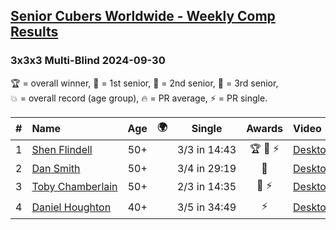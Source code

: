 <style>table {white-space: nowrap;}</style>
<link rel="stylesheet" type="text/css" href="/scw-comp/css/flags.css" />

## [Senior Cubers Worldwide - Weekly Comp Results](/scw-comp/results/)
### 3x3x3 Multi-Blind 2024-09-30

<span style="white-space: nowrap;">🏆 = overall winner</span>, <span style="white-space: nowrap;">🥇 = 1st senior</span>, <span style="white-space: nowrap;">🥈 = 2nd senior</span>, <span style="white-space: nowrap;">🥉 = 3rd senior</span>, <span style="white-space: nowrap;">💥 = overall record (age group)</span>, <span style="white-space: nowrap;">🔥 = PR average</span>, <span style="white-space: nowrap;">⚡ = PR single</span>.

| # | Name | Age | 🌍 | Single | Awards | Video |
| :--: | :-- | :--: | :--: | :--: | :--: | :-- |
| 1 | [Shen Flindell](../../persons/shen_flindell/333mbf.md) | 50+ | <i class="flag flag-AU" /> | 3/3 in 14:43 | 🏆 🥇 ⚡ | [Desktop](https://www.facebook.com/745394767/videos/1541570540568619) / [Mobile](https://m.facebook.com/745394767/videos/1541570540568619) |
| 2 | [Dan Smith](../../persons/dan_smith/333mbf.md) | 50+ | <i class="flag flag-US" /> | 3/4 in 29:19 | 🥈 | [Desktop](https://www.facebook.com/events/1277054103468955/permalink/1284261662748199) / [Mobile](https://m.facebook.com/events/1277054103468955?view=permalink&id=1284261662748199) |
| 3 | [Toby Chamberlain](../../persons/toby_chamberlain/333mbf.md) | 50+ | <i class="flag flag-AU" /> | 2/3 in 14:35 | 🥉 ⚡ | [Desktop](https://www.facebook.com/events/1277054103468955/permalink/1285074469333585) / [Mobile](https://m.facebook.com/events/1277054103468955?view=permalink&id=1285074469333585) |
| 4 | [Daniel Houghton](../../persons/daniel_houghton/333mbf.md) | 40+ | <i class="flag flag-CH" /> | 3/5 in 34:49 | ⚡ | [Desktop](https://www.facebook.com/events/1277054103468955/permalink/1286967425810956) / [Mobile](https://m.facebook.com/events/1277054103468955?view=permalink&id=1286967425810956) |

<!-- Global site tag (gtag.js) - Google Analytics -->
<script async src="https://www.googletagmanager.com/gtag/js?id=UA-86348435-3"></script>
<script>window.dataLayer = window.dataLayer || []; function gtag() {dataLayer.push(arguments);} gtag('js', new Date()); gtag('config', 'UA-86348435-3');</script>
